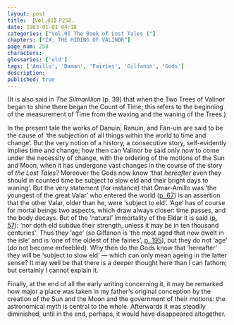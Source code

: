 ```yaml
---
layout: post
title: 【Vol.01】P258.
date: 1983-01-01 04:18
categories: ["Vol.01 The Book of Lost Tales I"]
chapters: ["IX. THE HIDING OF VALINOR"]
page_num: 258
characters: 
glossaries: ['eld']
tags: ['Amillo', 'Daman', 'Fairies', 'Gilfanon', 'Gods']
description: 
published: true
---
```


(It is also said in <I>The Silmarillion</I> (p. 39) that when the Two Trees of Valinor began to shine there began the Count of Time; this refers to the beginning of the measurement of Time from the waxing and the waning of the Trees.)

In the present tale the works of Danuin, Ranuin, and Fan-uin are said to be the cause of ‘the subjection of all things within the world to time and change’. But the very notion of a history, a consecutive story, self-evidently implies time and change; how then can Valinor be said only now to come under the necessity of change, with the ordering of the motions of the Sun and Moon, when it has undergone vast changes in the course of the story of <I>the Lost Tales?</I> Moreover the Gods now know ‘that <I>hereafter</I> even they should in counted time be subject to slow eld and their bright days to waning’. But the very statement (for instance) that Ómar-Amillo was ‘the youngest of the great Valar’ who entered the world ([p. 67]({{site.baseurl}}/vol01-p67)) is an assertion that the other Valar, older than he, were ‘subject to eld’. ‘Age’ has of course for mortal beings two aspects, which draw always closer: time passes, and the body decays. But of the ‘natural’ immortality of the Eldar it is said ([p. 57]({{site.baseurl}}/vol01-p57)): ‘nor doth eld subdue their strength, unless it may be in ten thousand centuries'. Thus they ‘age’ (so Gilfanon is ‘the most aged that now dwelt in the isle’ and is ‘one of the oldest of the fairies', [p. 195]({{site.baseurl}}/vol01-p195)), but they do not ‘age’ (do not become enfeebled). Why then do the Gods know that ‘hereafter’ they will be ‘subject to slow eld’ — which can only mean ageing in the latter sense? It may well be that there is a deeper thought here than I can fathom; but certainly I cannot explain it.

Finally, at the end of all the early writing concerning it, it may be remarked how major a place was taken in my father's original conception by the creation of the Sun and the Moon and the government of their motions: the astronomical myth is central to the whole. Afterwards it was steadily diminished, until in the end, perhaps, it would have disappeared altogether.


